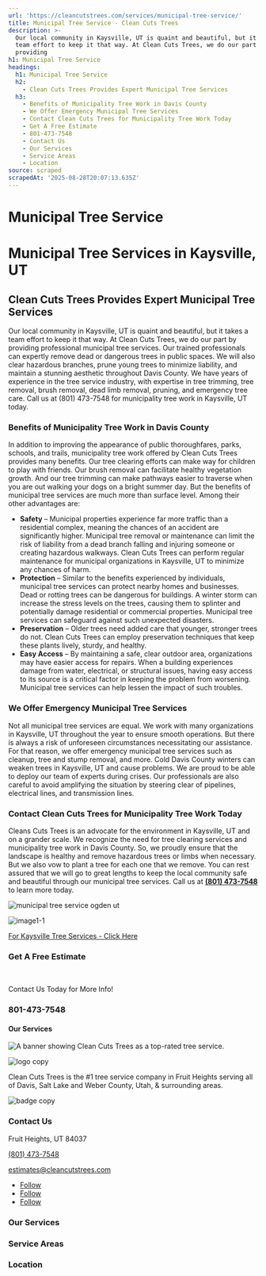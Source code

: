 ```yaml
---
url: 'https://cleancutstrees.com/services/municipal-tree-service/'
title: Municipal Tree Service - Clean Cuts Trees
description: >-
  Our local community in Kaysville, UT is quaint and beautiful, but it takes a
  team effort to keep it that way. At Clean Cuts Trees, we do our part by
  providing
h1: Municipal Tree Service
headings:
  h1: Municipal Tree Service
  h2:
    - Clean Cuts Trees Provides Expert Municipal Tree Services
  h3:
    - Benefits of Municipality Tree Work in Davis County
    - We Offer Emergency Municipal Tree Services
    - Contact Clean Cuts Trees for Municipality Tree Work Today
    - Get A Free Estimate
    - 801-473-7548
    - Contact Us
    - Our Services
    - Service Areas
    - Location
source: scraped
scrapedAt: '2025-08-28T20:07:13.635Z'
---
```

# Municipal Tree Service

# Municipal Tree Services in Kaysville, UT

## Clean Cuts Trees Provides Expert Municipal Tree Services

Our local community in Kaysville, UT is quaint and beautiful, but it takes a team effort to keep it that way. At Clean Cuts Trees, we do our part by providing professional municipal tree services. Our trained professionals can expertly remove dead or dangerous trees in public spaces. We will also clear hazardous branches, prune young trees to minimize liability, and maintain a stunning aesthetic throughout Davis County. We have years of experience in the tree service industry, with expertise in tree trimming, tree removal, brush removal, dead limb removal, pruning, and emergency tree care. Call us at (801) 473-7548 for municipality tree work in Kaysville, UT today.

### Benefits of Municipality Tree Work in Davis County

In addition to improving the appearance of public thoroughfares, parks, schools, and trails, municipality tree work offered by Clean Cuts Trees provides many benefits. Our tree clearing efforts can make way for children to play with friends. Our brush removal can facilitate healthy vegetation growth. And our tree trimming can make pathways easier to traverse when you are out walking your dogs on a bright summer day. But the benefits of municipal tree services are much more than surface level. Among their other advantages are:

-   **Safety** – Municipal properties experience far more traffic than a residential complex, meaning the chances of an accident are significantly higher. Municipal tree removal or maintenance can limit the risk of liability from a dead branch falling and injuring someone or creating hazardous walkways. Clean Cuts Trees can perform regular maintenance for municipal organizations in Kaysville, UT to minimize any chances of harm.
-   **Protection** – Similar to the benefits experienced by individuals, municipal tree services can protect nearby homes and businesses. Dead or rotting trees can be dangerous for buildings. A winter storm can increase the stress levels on the trees, causing them to splinter and potentially damage residential or commercial properties. Municipal tree services can safeguard against such unexpected disasters.
-   **Preservation** – Older trees need added care that younger, stronger trees do not. Clean Cuts Trees can employ preservation techniques that keep these plants lively, sturdy, and healthy.
-   **Easy Access** – By maintaining a safe, clear outdoor area, organizations may have easier access for repairs. When a building experiences damage from water, electrical, or structural issues, having easy access to its source is a critical factor in keeping the problem from worsening. Municipal tree services can help lessen the impact of such troubles.

### We Offer Emergency Municipal Tree Services

Not all municipal tree services are equal. We work with many organizations in Kaysville, UT throughout the year to ensure smooth operations. But there is always a risk of unforeseen circumstances necessitating our assistance. For that reason, we offer emergency municipal tree services such as cleanup, tree and stump removal, and more. Cold Davis County winters can weaken trees in Kaysville, UT and cause problems. We are proud to be able to deploy our team of experts during crises. Our professionals are also careful to avoid amplifying the situation by steering clear of pipelines, electrical lines, and transmission lines.

### Contact Clean Cuts Trees for Municipality Tree Work Today

Cleans Cuts Trees is an advocate for the environment in Kaysville, UT and on a grander scale. We recognize the need for tree clearing services and municipality tree work in Davis County. So, we proudly ensure that the landscape is healthy and remove hazardous trees or limbs when necessary. But we also vow to plant a tree for each one that we remove. You can rest assured that we will go to great lengths to keep the local community safe and beautiful through our municipal tree services. Call us at **[(801) 473-7548](Tel:+18014737548)** to learn more today.

![municipal tree service ogden ut](./assets/3360c69ff26cc8732183a7edd60e6ee6f293b9ee.jpg "municipal tree service ogden ut")

![image1-1](https://cleancutstrees.com/wp-content/uploads/image1-1.jpeg "image1-1")

[For Kaysville Tree Services - Click Here](/contact-us)

### Get A Free Estimate

  [](tel:+18014737548)

Contact Us Today for More Info!

### 801-473-7548

#### Our Services

![A banner showing Clean Cuts Trees as a top-rated tree service.](./assets/6044a2199980b071066c9787705eaf1fd5e11a3e.png)

![logo copy](./assets/90a16e2ce5a7f00fb2e4f2b204af48a34ef55eab.png "logo copy")

Clean Cuts Trees is the #1 tree service company in Fruit Heights serving all of Davis, Salt Lake and Weber County, Utah, & surrounding areas.

![badge copy](./assets/f718afde080bd8d3dd3880e1e259267f39699dcb.png "badge copy")

### Contact Us

Fruit Heights, UT 84037

[(801) 473-7548](tel:+18014737548)

[estimates@cleancutstrees.com](mailto:estimates@cleancutstrees.com)

-   [Follow](https://www.facebook.com/CleanCutsTrees/ "Follow on Facebook")
-   [Follow](https://www.youtube.com/channel/UCSMH2M8_eCp3TM7lxs7HC1w/videos "Follow on Youtube")
-   [Follow](https://www.instagram.com/clean_cuts_trees/ "Follow on Instagram")

### Our Services

### Service Areas

### Location
